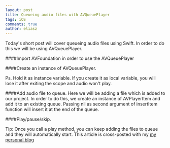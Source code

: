 ```yaml
---
layout: post
title: Queueing audio files with AVQueuePlayer
tags: iOS
comments: true
author: eliasz
---
```


Today's short post will cover queueing audio files using Swift. In order to do this we will be using AVQueuePlayer.

####Import AVFoundation in order to use the AVQueuePlayer
<script src="https://gist.github.com/Eluss/fcb88bf8c43ab1033104.js"></script>

####Create an instance of AVQueuePlayer.
<script src="https://gist.github.com/Eluss/f7eb42d773a2d8773200.js"></script>
Ps. Hold it as instance variable. If you create it as local variable, you will lose it after exiting the scope and audio won't play.

####Add audio file to queue.
Here we will be adding a file which is added to our project. In order to do this, we create an instance of AVPlayerItem and add it to an existing queue. Passing nil as second argument of insertItem function will insert it at the end of the queue.
<script src="https://gist.github.com/Eluss/352e66eb8cacfde429e8.js"></script>

####Play/pause/skip.
<script src="https://gist.github.com/Eluss/538b5cebd23e7659187b.js"></script>

Tip: Once you call a play method, you can keep adding the files to queue and they will automatically start.
This article is cross-posted with my [my personal blog](http://eluss.github.io/Savings-and-loading-data-to-iOS-device/)
